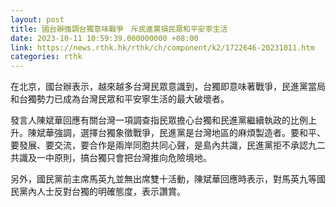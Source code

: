 ```yaml
---
layout: post
title: 國台辦強調台獨意味戰爭　斥民進黨損民眾和平安寧生活
date: 2023-10-11 10:59:39.000000000 +08:00
link: https://news.rthk.hk/rthk/ch/component/k2/1722646-20231011.htm
categories: rthk
---
```


在北京，國台辦表示，越來越多台灣民眾意識到，台獨即意味著戰爭，民進黨當局和台獨勢力已成為台灣民眾和平安寧生活的最大破壞者。

發言人陳斌華回應有關台灣一項調查指民眾擔心台獨和民進黨繼續執政的比例上升。陳斌華強調，選擇台獨象徵戰爭，民進黨是台灣地區的麻煩製造者。要和平、要發展、要交流，要合作是兩岸同胞共同心聲，是島內共識，民進黨拒不承認九二共識及一中原則，搞台獨只會把台灣推向危險境地。

另外，國民黨前主席馬英九並無出席雙十活動，陳斌華回應時表示，對馬英九等國民黨內人士反對台獨的明確態度，表示讚賞。
